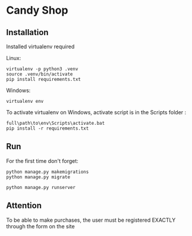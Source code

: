# Candy Shop

## Installation

Installed virtualenv required

Linux:
```angular2
virtualenv -p python3 .venv
source .venv/bin/activate
pip install requirements.txt
```

Windows:
```angular2
virtualenv env
```
To activate virtualenv on Windows, activate script is in the Scripts folder :
```
full\path\to\env\Scripts\activate.bat
pip install -r requirements.txt
```


## Run

For the first time don't forget:
```
python manage.py makemigrations
python manage.py migrate
```

```angular2
python manage.py runserver
```

## Attention
To be able to make purchases,
the user must be registered
EXACTLY through the form on the site